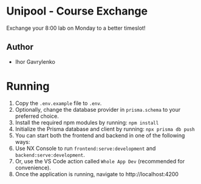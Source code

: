 # Unipool - Course Exchange

Exchange your 8:00 lab on Monday to a better timeslot!

## Author

- Ihor Gavrylenko

# Running

1. Copy the `.env.example` file to `.env`.
2. Optionally, change the database provider in `prisma.schema` to your preferred choice.
3. Install the required npm modules by running:
   `npm install`
4. Initialize the Prisma database and client by running:
   `npx prisma db push`
5. You can start both the frontend and backend in one of the following ways:
6. Use NX Console to run `frontend:serve:development` and `backend:serve:development`.
7. Or, use the VS Code action called `Whole App Dev` (recommended for convenience).
8. Once the application is running, navigate to
   http://localhost:4200
